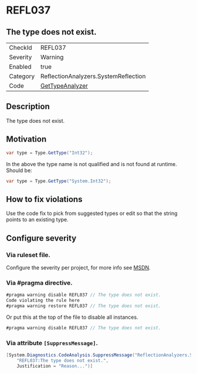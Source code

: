 # REFL037
## The type does not exist.

<!-- start generated table -->
<table>
  <tr>
    <td>CheckId</td>
    <td>REFL037</td>
  </tr>
  <tr>
    <td>Severity</td>
    <td>Warning</td>
  </tr>
  <tr>
    <td>Enabled</td>
    <td>true</td>
  </tr>
  <tr>
    <td>Category</td>
    <td>ReflectionAnalyzers.SystemReflection</td>
  </tr>
  <tr>
    <td>Code</td>
    <td><a href="https://github.com/DotNetAnalyzers/ReflectionAnalyzers/blob/master/ReflectionAnalyzers/NodeAnalzers/GetTypeAnalyzer.cs">GetTypeAnalyzer</a></td>
  </tr>
</table>
<!-- end generated table -->

## Description

The type does not exist.

## Motivation

```cs
var type = Type.GetType("Int32");
```

In the above the type name is not qualified and is not found at runtime. Should be:

```cs
var type = Type.GetType("System.Int32");
```

## How to fix violations

Use the code fix to pick from suggested types or edit so that the string points to an existing type.

<!-- start generated config severity -->
## Configure severity

### Via ruleset file.

Configure the severity per project, for more info see [MSDN](https://msdn.microsoft.com/en-us/library/dd264949.aspx).

### Via #pragma directive.
```C#
#pragma warning disable REFL037 // The type does not exist.
Code violating the rule here
#pragma warning restore REFL037 // The type does not exist.
```

Or put this at the top of the file to disable all instances.
```C#
#pragma warning disable REFL037 // The type does not exist.
```

### Via attribute `[SuppressMessage]`.

```C#
[System.Diagnostics.CodeAnalysis.SuppressMessage("ReflectionAnalyzers.SystemReflection", 
    "REFL037:The type does not exist.", 
    Justification = "Reason...")]
```
<!-- end generated config severity -->